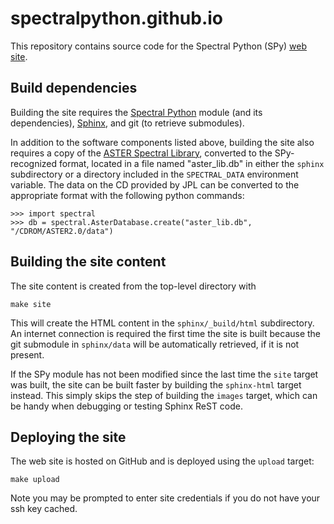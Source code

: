 spectralpython.github.io
========================

This repository contains source code for the Spectral Python (SPy)
[web site](http://www.spectralpython..net).

## Build dependencies

Building the site requires the [Spectral Python](https://github.com/spectralpython/spectral)
module (and its dependencies), [Sphinx](http://sphinx-doc.org/), and git
(to retrieve submodules).

In addition to the software components listed above, building the site also
requires a copy of the [ASTER Spectral Library](http://speclib.jpl.nasa.gov/),
converted to the SPy-recognized format, located in a file named "aster_lib.db"
in either the `sphinx` subdirectory or a directory included in the
`SPECTRAL_DATA` environment variable. The data on the CD provided by JPL can
be converted to the appropriate format with the following python commands:

    >>> import spectral
    >>> db = spectral.AsterDatabase.create("aster_lib.db", "/CDROM/ASTER2.0/data")

## Building the site content

The site content is created from the top-level directory with

    make site

This will create the HTML content in the `sphinx/_build/html` subdirectory.
An internet connection is required the first time the site is built because
the git submodule in `sphinx/data` will be automatically retrieved, if it is
not present.

If the SPy module has not been modified since the last time the `site` target
was built, the site can be built faster by building the `sphinx-html` target
instead. This simply skips the step of building the `images` target, which can
be handy when debugging or testing Sphinx ReST code.

## Deploying the site

The web site is hosted on GitHub and is deployed using the `upload` target:

    make upload

Note you may be prompted to enter site credentials if you do not have your
ssh key cached.